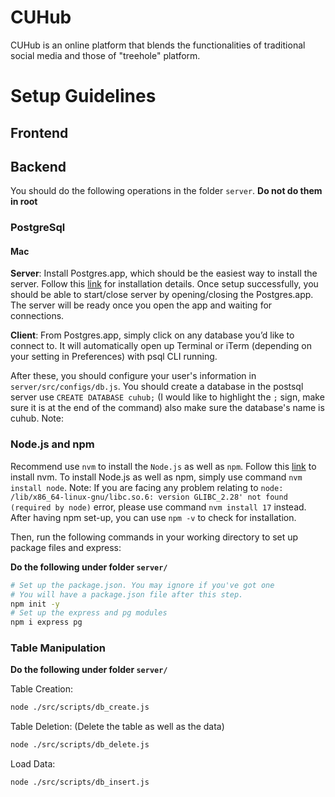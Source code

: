 # CUHub

CUHub is an online platform that blends the functionalities of traditional social media and those of "treehole" platform.

# Setup Guidelines

## Frontend

## Backend

You should do the following operations in the folder `server`. **Do not do them in root**

### PostgreSql

#### Mac

**Server**: Install Postgres.app, which should be the easiest way to install the server. Follow this [link](https://postgresapp.com/) for installation details. Once setup successfully, you should be able to start/close server by opening/closing the Postgres.app. The server will be ready once you open the app and waiting for connections.

**Client**: From Postgres.app, simply click on any database you’d like to connect to. It will automatically open up Terminal or iTerm (depending on your setting in Preferences) with psql CLI running.

After these, you should configure your user's information in `server/src/configs/db.js`. You should create a database in the postsql server use `CREATE DATABASE cuhub;` (I would like to highlight the `;` sign, make sure it is at the end of the command) also make sure the database's name is cuhub. Note:

### Node.js and npm

Recommend use `nvm` to install the `Node.js` as well as `npm`.
Follow this [link](https://github.com/nvm-sh/nvm#install--update-script) to install nvm. To install Node.js as well as npm, simply use command `nvm install node`. Note: If you are facing any problem relating to `node: /lib/x86_64-linux-gnu/libc.so.6: version GLIBC_2.28' not found (required by node)` error, please use command `nvm install 17` instead. After having npm set-up, you can use `npm -v` to check for installation.

Then, run the following commands in your working directory to set up package files and express:

**Do the following under folder `server/`**

```bash
# Set up the package.json. You may ignore if you've got one
# You will have a package.json file after this step.
npm init -y
# Set up the express and pg modules
npm i express pg
```

### Table Manipulation

**Do the following under folder `server/`**

Table Creation:

```bash
node ./src/scripts/db_create.js
```

Table Deletion: (Delete the table as well as the data)

```bash
node ./src/scripts/db_delete.js
```

Load Data:

```bash
node ./src/scripts/db_insert.js
```
